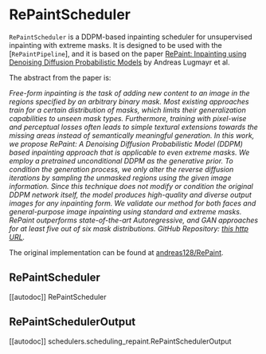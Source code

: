 <!--Copyright 2024 The HuggingFace Team. All rights reserved.

Licensed under the Apache License, Version 2.0 (the "License"); you may not use this file except in compliance with
the License. You may obtain a copy of the License at

http://www.apache.org/licenses/LICENSE-2.0

Unless required by applicable law or agreed to in writing, software distributed under the License is distributed on
an "AS IS" BASIS, WITHOUT WARRANTIES OR CONDITIONS OF ANY KIND, either express or implied. See the License for the
specific language governing permissions and limitations under the License.
-->

# RePaintScheduler

`RePaintScheduler` is a DDPM-based inpainting scheduler for unsupervised inpainting with extreme masks. It is designed to be used with the [`RePaintPipeline`], and it is based on the paper [RePaint: Inpainting using Denoising Diffusion Probabilistic Models](https://huggingface.co/papers/2201.09865) by Andreas Lugmayr et al.

The abstract from the paper is:

*Free-form inpainting is the task of adding new content to an image in the regions specified by an arbitrary binary mask. Most existing approaches train for a certain distribution of masks, which limits their generalization capabilities to unseen mask types. Furthermore, training with pixel-wise and perceptual losses often leads to simple textural extensions towards the missing areas instead of semantically meaningful generation. In this work, we propose RePaint: A Denoising Diffusion Probabilistic Model (DDPM) based inpainting approach that is applicable to even extreme masks. We employ a pretrained unconditional DDPM as the generative prior. To condition the generation process, we only alter the reverse diffusion iterations by sampling the unmasked regions using the given image information. Since this technique does not modify or condition the original DDPM network itself, the model produces high-quality and diverse output images for any inpainting form. We validate our method for both faces and general-purpose image inpainting using standard and extreme masks. RePaint outperforms state-of-the-art Autoregressive, and GAN approaches for at least five out of six mask distributions. GitHub Repository: [this http URL](http://git.io/RePaint).*

The original implementation can be found at [andreas128/RePaint](https://github.com/andreas128/).

## RePaintScheduler
[[autodoc]] RePaintScheduler

## RePaintSchedulerOutput
[[autodoc]] schedulers.scheduling_repaint.RePaintSchedulerOutput
